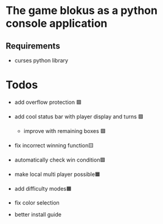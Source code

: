 # The game blokus as a python console application

## Requirements
- curses python library

# Todos

- add overflow protection 🟩
- add cool status bar with player display and turns 🟩
    - improve with remaining boxes 🟩
- fix incorrect winning function🟨
- automatically check win condition🟩
- make local multi player possible🟧
- add difficulty modes🟧


- fix color selection
- better install guide